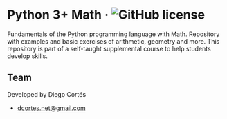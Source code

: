 # Python 3+ Math &middot; ![GitHub license](https://img.shields.io/badge/license-MIT-blue.svg)

Fundamentals of the Python programming language with Math. Repository with examples and basic exercises of arithmetic, geometry and more. This repository is part of a self-taught supplemental course to help students develop skills.

## Team

Developed by Diego Cortés

- dcortes.net@gmail.com
